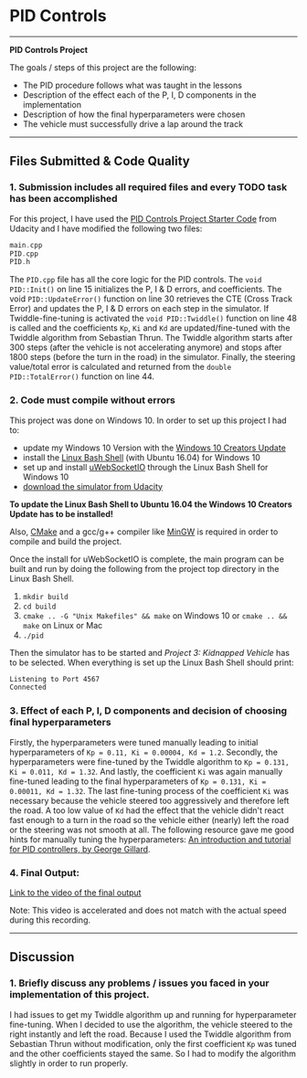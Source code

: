 # PID Controls
---

**PID Controls Project**

The goals / steps of this project are the following:

* The PID procedure follows what was taught in the lessons
* Description of the effect each of the P, I, D components in the implementation
* Description of how the final hyperparameters were chosen
* The vehicle must successfully drive a lap around the track

[//]: # (References)
[simulator]: https://github.com/udacity/self-driving-car-sim/releases
[win 10 update]: https://support.microsoft.com/de-de/help/4028685/windows-get-the-windows-10-creators-update
[uWebSocketIO]: https://github.com/uWebSockets/uWebSockets
[linux on win 10]: https://www.howtogeek.com/249966/how-to-install-and-use-the-linux-bash-shell-on-windows-10/
[MinGW]: http://www.mingw.org/
[CMake]: https://cmake.org/install/
[udacity code]: https://github.com/udacity/CarND-PID-Control-Project
[pid ressource]: https://udacity-reviews-uploads.s3.amazonaws.com/_attachments/41330/1493863065/pid_control_document.pdf
[output video]: ./imgs/pid-controls.mp4 "PID Controls Project Video"

---

## Files Submitted & Code Quality

### 1. Submission includes all required files and every TODO task has been accomplished 

For this project, I have used the [PID Controls Project Starter Code][udacity code] from Udacity and I have modified the following two files:
```cpp
main.cpp
PID.cpp
PID.h
```

The ```PID.cpp``` file has all the core logic for the PID controls. The `void PID::Init()` on line 15 initializes the P, I & D errors, and coefficients. The void `PID::UpdateError()` function on line 30 retrieves the CTE (Cross Track Error) and updates the P, I & D errors on each step in the simulator. If Twiddle-fine-tuning is activated the `void PID::Twiddle()` function on line 48 is called and the coefficients `Kp`, `Ki` and `Kd` are updated/fine-tuned with the Twiddle algorithm from Sebastian Thrun. The Twiddle algorithm starts after 300 steps (after the vehicle is not accelerating anymore) and stops after 1800 steps (before the turn in the road) in the simulator. Finally, the steering value/total error is calculated and returned from the `double PID::TotalError()` function on line 44.

### 2. Code must compile without errors

This project was done on Windows 10. In order to set up this project I had to:
* update my Windows 10 Version with the [Windows 10 Creators Update][win 10 update]
* install the [Linux Bash Shell][linux on win 10] (with Ubuntu 16.04) for Windows 10
* set up and install [uWebSocketIO][uWebSocketIO] through the Linux Bash Shell for Windows 10
* [download the simulator from Udacity][simulator]

**To update the Linux Bash Shell to Ubuntu 16.04 the Windows 10 Creators Update has to be installed!**

Also, [CMake][CMake] and a gcc/g++ compiler like [MinGW][MinGW] is required in order to compile and build the project.

Once the install for uWebSocketIO is complete, the main program can be built and run by doing the following from the project top directory in the Linux Bash Shell.

1. `mkdir build`
2. `cd build`
3. `cmake .. -G "Unix Makefiles" && make` on Windows 10 or `cmake .. && make` on Linux or Mac
4. `./pid`

Then the simulator has to be started and *Project 3: Kidnapped Vehicle* has to be selected. When everything is set up the Linux Bash Shell should print: 
```bash 
Listening to Port 4567
Connected
```

### 3. Effect of each P, I, D components and decision of choosing final hyperparameters

Firstly, the hyperparameters were tuned manually leading to initial hyperparameters of `Kp = 0.11, Ki = 0.00004, Kd = 1.2`. Secondly, the hyperparameters were fine-tuned by the Twiddle algorithm to `Kp = 0.131, Ki = 0.011, Kd = 1.32`. And lastly, the coefficient `Ki` was again manually fine-tuned leading to the final hyperparameters of `Kp = 0.131, Ki = 0.00011, Kd = 1.32`. The last fine-tuning process of the coefficient `Ki` was necessary because the vehicle steered too aggressively and therefore left the road. A too low value of `Kd` had the effect that the vehicle didn't react fast enough to a turn in the road so the vehicle either (nearly) left the road or the steering was not smooth at all.
The following resource gave me good hints for manually tuning the hyperparameters: [An introduction and tutorial for PID controllers, by George Gillard][pid ressource].

### 4. Final Output:

[Link to the video of the final output][output video]

Note: This video is accelerated and does not match with the actual speed during this recording.

---

## Discussion

### 1. Briefly discuss any problems / issues you faced in your implementation of this project.

I had issues to get my Twiddle algorithm up and running for hyperparameter fine-tuning. When I decided to use the algorithm, the vehicle steered to the right instantly and left the road. Because I used the Twiddle algorithm from Sebastian Thrun without modification, only the first coefficient `Kp` was tuned and the other coefficients stayed the same. So I had to modify the algorithm slightly in order to run properly.
